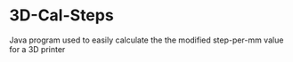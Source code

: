 3D-Cal-Steps
============

Java program used to easily calculate the the modified step-per-mm value for a 3D printer
